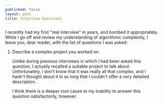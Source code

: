 ```yaml
---
published: false
layout: post
title: Interview Questions
---
```


I recently had my first "real interview" in years, and bombed it appropriately.
While I go off and review my understanding of algorithmic complexity, I leave
you, dear reader, with the list of questions I was asked:

1. Describe a complex project you worked on.

    Unlike during previous interviews in which I had been asked this question, I
    actually recalled a suitable project to talk about. Unfortunately, I don't know
    that it was really all that complex, and I hadn't thought about it in so long
    that I couldn't offer a very detailed description.

    I think there is a deeper root cause to my inability to answer this question
    satisfactorily, however. 
